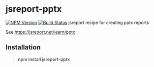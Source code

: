 # jsreport-pptx
[![NPM Version](http://img.shields.io/npm/v/jsreport-pptx.svg?style=flat-square)](https://npmjs.com/package/jsreport-pptx)
[![Build Status](https://travis-ci.com/jsreport/jsreport-pptx.png?branch=master)](https://travis-ci.org/jsreport/jsreport-pptx)
jsreport recipe for creating pptx reports

See https://jsreport.net/learn/pptx

## Installation

> **npm install jsreport-pptx**

